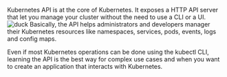 Kubernetes API is at the core of Kubernetes. It exposes a HTTP API server that let you manage your cluster without the need to use a CLI or a UI.
![duck](/samplereorder.png "Testing Images")
Basically, the API helps administrators and developers manager their Kubernetes resources like namespaces, services, pods, events, logs and config maps.

Even if most Kubernetes operations can be done using the kubectl CLI, learning the API is the best way for complex use cases and when you want to create an application that interacts with Kubernetes.
